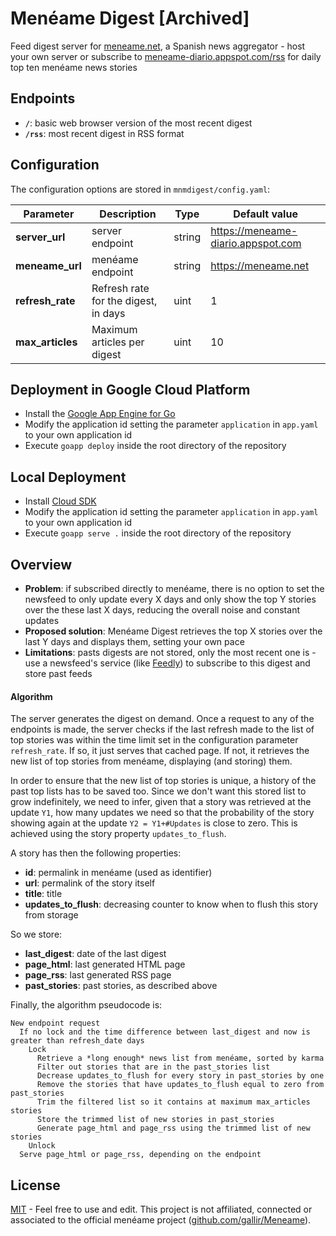 # Menéame Digest [Archived]
Feed digest server for [meneame.net](https://meneame.net), a Spanish news aggregator - host your own server or subscribe to [meneame-diario.appspot.com/rss](https://meneame-diario.appspot.com/rss) for daily top ten menéame news stories

Endpoints
---------

* **```/```**: basic web browser version of the most recent digest
* **```/rss```**: most recent digest in RSS format

Configuration
-------------

The configuration options are stored in ```mnmdigest/config.yaml```:

Parameter        | Description                          | Type   | Default value
---              | ---                                  | ---    | ---
**server_url**   | server endpoint                      | string | https://meneame-diario.appspot.com
**meneame_url**  | menéame endpoint                     | string | https://meneame.net
**refresh_rate** | Refresh rate for the digest, in days | uint   | 1
**max_articles** | Maximum articles per digest          | uint   | 10

Deployment in Google Cloud Platform
-----------------------------------

* Install the [Google App Engine for Go](https://cloud.google.com/appengine/downloads)
* Modify the application id setting the parameter ```application``` in ```app.yaml``` to your own application id
* Execute ```goapp deploy``` inside the root directory of the repository

Local Deployment
----------------

* Install [Cloud SDK](https://cloud.google.com/sdk/#Quick_Start)
* Modify the application id setting the parameter ```application``` in ```app.yaml``` to your own application id
* Execute ```goapp serve .``` inside the root directory of the repository

Overview
--------

* **Problem**: if subscribed directly to menéame, there is no option to set the newsfeed to only update every X days and only show the top Y stories over the these last X days, reducing the overall noise and constant updates
* **Proposed solution**: Menéame Digest retrieves the top X stories over the last Y days and displays them, setting your own pace
* **Limitations**: pasts digests are not stored, only the most recent one is - use a newsfeed's service (like [Feedly](https://feedly.com)) to subscribe to this digest and store past feeds

#### Algorithm

The server generates the digest on demand.
Once a request to any of the endpoints is made, the server checks if the last refresh made to the list of top stories was within the time limit set in the configuration parameter ```refresh_rate```.
If so, it just serves that cached page.
If not, it retrieves the new list of top stories from menéame, displaying (and storing) them.

In order to ensure that the new list of top stories is unique, a history of the past top lists has to be saved too.
Since we don't want this stored list to grow indefinitely, we need to infer, given that a story was retrieved at the update ```Y1```, how many updates we need so that the probability of the story showing again at the update ```Y2 = Y1+#Updates``` is close to zero. This is achieved using the story property ```updates_to_flush```.

A story has then the following properties:
* **id**: permalink in menéame (used as identifier)
* **url**: permalink of the story itself
* **title**: title
* **updates_to_flush**: decreasing counter to know when to flush this story from storage

So we store:
* **last_digest**: date of the last digest
* **page_html**: last generated HTML page
* **page_rss**: last generated RSS page
* **past_stories**: past stories, as described above

Finally, the algorithm pseudocode is:
```
New endpoint request
  If no lock and the time difference between last_digest and now is greater than refresh_date days
    Lock
      Retrieve a *long enough* news list from menéame, sorted by karma
      Filter out stories that are in the past_stories list
      Decrease updates_to_flush for every story in past_stories by one
      Remove the stories that have updates_to_flush equal to zero from past_stories
      Trim the filtered list so it contains at maximum max_articles stories
      Store the trimmed list of new stories in past_stories
      Generate page_html and page_rss using the trimmed list of new stories
    Unlock
  Serve page_html or page_rss, depending on the endpoint
```

License
-------
[MIT](LICENSE) - Feel free to use and edit.
This project is not affiliated, connected or associated to the official menéame project ([github.com/gallir/Meneame](https://github.com/gallir/Meneame)).
